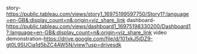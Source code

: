 story-https://public.tableau.com/views/story1_16975199597750/Story1?:language=en-GB&:display_count=n&:origin=viz_share_link
dashboard-https://public.tableau.com/views/dashboard1_16975198330200/Dashboard1?:language=en-GB&:display_count=n&:origin=viz_share_link
video demonstration-https://drive.google.com/file/d/101xkJ5jDZ9-gt0L9SUCia1d5bZC4AW5N/view?usp=drivesdk

